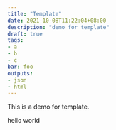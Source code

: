 ```yaml
---
title: "Template"
date: 2021-10-08T11:22:04+08:00
description: "demo for template"
draft: true
tags:
- a
- b
- c
bar: foo
outputs:
- json
- html
---
```


This is a demo for template.

hello world
